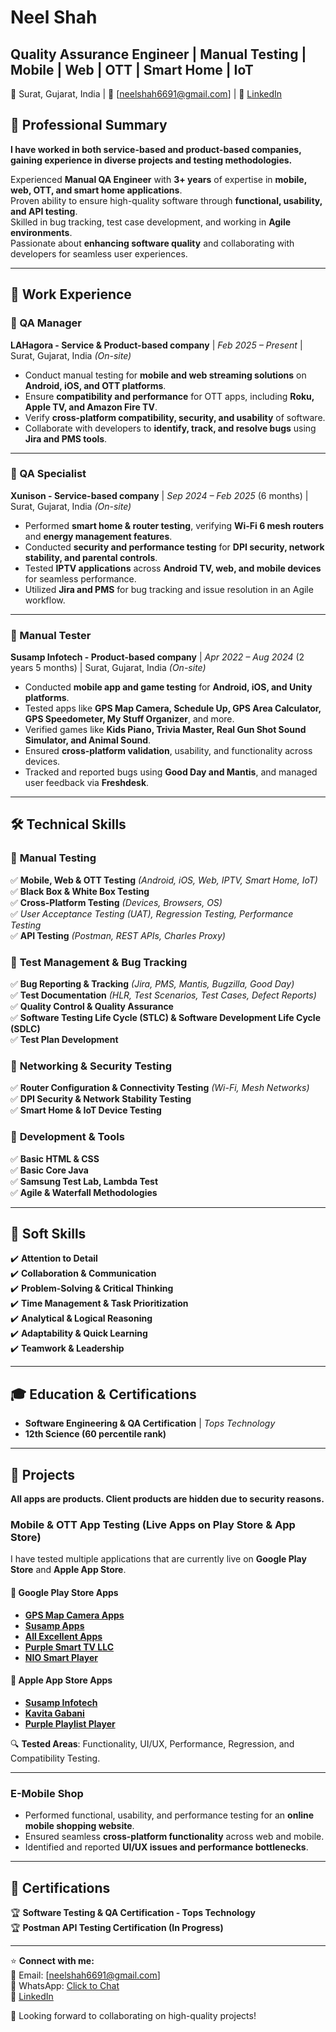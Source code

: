   # Neel Shah  
  ## Quality Assurance Engineer | Manual Testing | Mobile | Web | OTT | Smart Home | IoT  
  📍 Surat, Gujarat, India | 📧 [neelshah6691@gmail.com] | 🔗 [LinkedIn](https://www.linkedin.com/in/neel-shah05) 
  
  ## 📌 Professional Summary  
  
  **I have worked in both service-based and product-based companies, gaining experience in diverse projects and testing methodologies.**
  
  Experienced **Manual QA Engineer** with **3+ years** of expertise in **mobile, web, OTT, and smart home applications**.  
  Proven ability to ensure high-quality software through **functional, usability, and API testing**.  
  Skilled in bug tracking, test case development, and working in **Agile environments**.  
  Passionate about **enhancing software quality** and collaborating with developers for seamless user experiences.  
  
  ---
  
  ## 🏢 Work Experience  
  
  ### 🔹 QA Manager
  **LAHagora - Service & Product-based company** | *Feb 2025 – Present* | Surat, Gujarat, India *(On-site)*  
  - Conduct manual testing for **mobile and web streaming solutions** on **Android, iOS, and OTT platforms**.  
  - Ensure **compatibility and performance** for OTT apps, including **Roku, Apple TV, and Amazon Fire TV**.  
  - Verify **cross-platform compatibility, security, and usability** of software.  
  - Collaborate with developers to **identify, track, and resolve bugs** using **Jira and PMS tools**.  

  ---
  
  ### 🔹 QA Specialist  
  **Xunison - Service-based company** | *Sep 2024 – Feb 2025* (6 months) | Surat, Gujarat, India *(On-site)*  
  - Performed **smart home & router testing**, verifying **Wi-Fi 6 mesh routers** and **energy management features**.  
  - Conducted **security and performance testing** for **DPI security, network stability, and parental controls**.  
  - Tested **IPTV applications** across **Android TV, web, and mobile devices** for seamless performance.  
  - Utilized **Jira and PMS** for bug tracking and issue resolution in an Agile workflow.  

  ---
  
  ### 🔹 Manual Tester  
  **Susamp Infotech - Product-based company** | *Apr 2022 – Aug 2024* (2 years 5 months) | Surat, Gujarat, India *(On-site)*  
  - Conducted **mobile app and game testing** for **Android, iOS, and Unity platforms**.  
  - Tested apps like **GPS Map Camera, Schedule Up, GPS Area Calculator, GPS Speedometer, My Stuff Organizer**, and more.  
  - Verified games like **Kids Piano, Trivia Master, Real Gun Shot Sound Simulator, and Animal Sound**.  
  - Ensured **cross-platform validation**, usability, and functionality across devices.  
  - Tracked and reported bugs using **Good Day and Mantis**, and managed user feedback via **Freshdesk**.  
  
  ---
  
  ## 🛠 Technical Skills  
  
  ### 📌 **Manual Testing**  
  ✅ **Mobile, Web & OTT Testing** *(Android, iOS, Web, IPTV, Smart Home, IoT)*  
  ✅ **Black Box & White Box Testing**  
  ✅ **Cross-Platform Testing** *(Devices, Browsers, OS)*  
  ✅ *User Acceptance Testing (UAT), Regression Testing, Performance Testing*  
  ✅ **API Testing** *(Postman, REST APIs, Charles Proxy)*  
  
  ### 📌 **Test Management & Bug Tracking**  
  ✅ **Bug Reporting & Tracking** *(Jira, PMS, Mantis, Bugzilla, Good Day)*  
  ✅ **Test Documentation** *(HLR, Test Scenarios, Test Cases, Defect Reports)*  
  ✅ **Quality Control & Quality Assurance**  
  ✅ **Software Testing Life Cycle (STLC) & Software Development Life Cycle (SDLC)**  
  ✅ **Test Plan Development**  
  
  ### 📌 **Networking & Security Testing**  
  ✅ **Router Configuration & Connectivity Testing** *(Wi-Fi, Mesh Networks)*  
  ✅ **DPI Security & Network Stability Testing**  
  ✅ **Smart Home & IoT Device Testing**  
  
  ### 📌 **Development & Tools**  
  ✅ **Basic HTML & CSS**  
  ✅ **Basic Core Java**  
  ✅ **Samsung Test Lab, Lambda Test**  
  ✅ **Agile & Waterfall Methodologies**  
  
  ---
  
  ## 🎯 Soft Skills  
  ✔️ **Attention to Detail**  
  ✔️ **Collaboration & Communication**  
  ✔️ **Problem-Solving & Critical Thinking**  
  ✔️ **Time Management & Task Prioritization**  
  ✔️ **Analytical & Logical Reasoning**  
  ✔️ **Adaptability & Quick Learning**  
  ✔️ **Teamwork & Leadership**  
  
  ---
  
  ## 🎓 Education & Certifications  
  - **Software Engineering & QA Certification** | *Tops Technology*
  - **12th Science (60 percentile rank)**  
  
  ---
  
  ## 📌 Projects  
  **All apps are products. Client products are hidden due to security reasons.**  
  
  ### Mobile & OTT App Testing (Live Apps on Play Store & App Store)  
  I have tested multiple applications that are currently live on **Google Play Store** and **Apple App Store**.  
  
  #### **📱 Google Play Store Apps**  
  - **[GPS Map Camera Apps](https://play.google.com/store/apps/developer?id=GPS+Map+Camera&hl=en)**
  - **[Susamp Apps](https://play.google.com/store/apps/developer?id=Susamp+Apps&hl=en)**
  - **[All Excellent Apps](https://play.google.com/store/apps/developer?id=All+Excellent+Apps&hl=en)**
  - **[Purple Smart TV LLC](https://play.google.com/store/apps/developer?id=Purple+Smart+TV+LLC&hl=en)**
  - **[NIO Smart Player](https://play.google.com/store/apps/details?id=com.nio.smart.player&hl=en_IN)**  
  
  #### **🍏 Apple App Store Apps**  
  - **[Susamp Infotech](https://apps.apple.com/in/developer/susamp-infotech/id1535920005)**
  - **[Kavita Gabani](https://apps.apple.com/kg/developer/kavita-gabani/id1563703272)**
  - **[Purple Playlist Player](https://apps.apple.com/us/app/purple-playlist-player/id1547219704)**  
  
  🔍 **Tested Areas**: Functionality, UI/UX, Performance, Regression, and Compatibility Testing.  
  
  ---
  
  ### **E-Mobile Shop**  
  - Performed functional, usability, and performance testing for an **online mobile shopping website**.  
  - Ensured seamless **cross-platform functionality** across web and mobile.  
  - Identified and reported **UI/UX issues and performance bottlenecks**.  
  
  ---
  
  ## 📜 Certifications  
  🏆 **Software Testing & QA Certification - Tops Technology**  
  🏆 **Postman API Testing Certification (In Progress)**  
  <!--  🏆 **Databases for Developers: Foundations** – Oracle Dev Gym -->
  
  ---
  
  ⭐ **Connect with me:**  
  📧 Email: [neelshah6691@gmail.com]  
  📱 WhatsApp: [Click to Chat](https://wa.link/ykcxmd>)  
  🔗 [LinkedIn](https://www.linkedin.com/in/neel-shah05)  
  
  🚀 Looking forward to collaborating on high-quality projects!  
